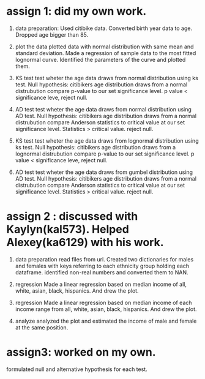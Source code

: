 # assign 1: did my own work. 
1. data preparation:
Used citibike data. Converted birth year data to age. Dropped age bigger than 85. 

2. plot the data
plotted data with normal distribution with same mean and standard deviation.
Made a regression of sample data to the most fitted lognormal curve. Identified the parameters of the curve and plotted them.

2. KS test
test wheter the age data draws from normal distribution using ks test.
Null hypothesis: citibikers age distribution draws from a normal distrubution
compare p-value to our set significance level. p value < significance leve,
reject null.

3. AD test 
test wheter the age data draws from normal distribution using AD test.
Null hypothesis: citibikers age distribution draws from a normal distrubution
compare Anderson statistics to critical value at our set significance level. Statistics > critical value.
reject null.

4. KS test
test wheter the age data draws from lognormal distribution using ks test.
Null hypothesis: citibikers age distribution draws from a lognormal distrubution
compare p-value to our set significance level. p value < significance leve,
reject null.

5. AD test 
test wheter the age data draws from gumbel distribution using AD test.
Null hypothesis: citibikers age distribution draws from a normal distrubution
compare Anderson statistics to critical value at our set significance level. Statistics > critical value.
reject null.

# assign 2 : discussed with Kaylyn(kal573). Helped Alexey(ka6129) with his work. 

1. data preparation 
read files from url. Created two dictionaries for males and females with keys referring to each ethnicity group holding each dataframe.
identified non-real numbers and converted them to NAN.

2. regression
Made a linear regression based on median income of all, white, asian, black, hispanics. And drew the plot.

3. regression
Made a linear regression based on median income of each income range from all, white, asian, black, hispanics. And drew the plot.

4. analyze
analyzed the plot and estimated the income of male and female at the same position.

# assign3: worked on my own.

formulated null and alternative hypothesis for each test.
